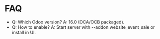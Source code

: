 # FAQ

- Q: Which Odoo version? A: 16.0 (OCA/OCB packaged).
- Q: How to enable? A: Start server with --addon website_event_sale or install in UI.
